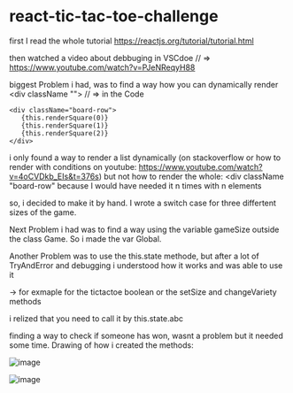 # react-tic-tac-toe-challenge

first I read the whole tutorial
https://reactjs.org/tutorial/tutorial.html

then watched a video about debbuging in VSCdoe
// => https://www.youtube.com/watch?v=PJeNReqyH88

biggest Problem i had, was to find a way how you can dynamically render <div className "">
// => in the Code 
```
<div className="board-row">
   {this.renderSquare(0)}
   {this.renderSquare(1)}
   {this.renderSquare(2)}
</div>
```
i only found a way to render a list dynamically (on stackoverflow or how to render with conditions on youtube: https://www.youtube.com/watch?v=4oCVDkb_EIs&t=376s) but not how to render the whole: <div className "board-row" because I would have needed it n times with n elements

so, i decided to make it by hand. I wrote a switch case for three differtent sizes of the game.

Next Problem i had was to find a way using the variable gameSize outside the class Game. So i made the var Global.

Another Problem was to use the this.state methode, but after a lot of TryAndError and debugging i understood how it works and was able to use it

-> for exmaple for the tictactoe boolean or the setSize and changeVariety methods

i relized that you need to call it by this.state.abc

finding a way to check if someone has won, wasnt a problem but it needed some time.
Drawing of how i created the methods:

![image](https://user-images.githubusercontent.com/82469143/166156161-f8b84056-87ff-4f00-9f5a-e916b1a8bc25.png)

![image](https://user-images.githubusercontent.com/82469143/166156520-20f3b024-89fc-4e94-8e1f-f41d0d060a88.png)

